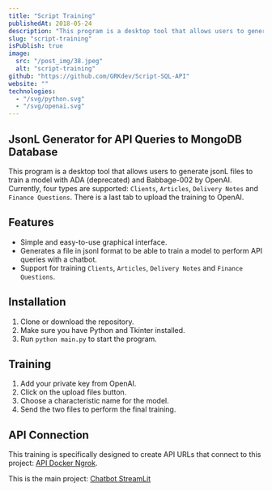 ```yaml
---
title: "Script Training"
publishedAt: 2018-05-24
description: "This program is a desktop tool that allows users to generate jsonL files to train a model with ADA (deprecated) and Babbage-002 by OpenAI. Currently, four types are supported: Clients, Articles, Delivery Notes and Finance Questions. There is a last tab to upload the training to OpenAI."
slug: "script-training"
isPublish: true
image: 
  src: "/post_img/38.jpeg"
  alt: "script-training"
github: "https://github.com/GRKdev/Script-SQL-API"
website: ""
technologies:
  - "/svg/python.svg"
  - "/svg/openai.svg"
---
```


## JsonL Generator for API Queries to MongoDB Database

This program is a desktop tool that allows users to generate jsonL files to train a model with ADA (deprecated) and Babbage-002 by OpenAI. Currently, four types are supported: `Clients`, `Articles`, `Delivery Notes` and `Finance Questions`.
There is a last tab to upload the training to OpenAI.

## Features

- Simple and easy-to-use graphical interface.
- Generates a file in jsonl format to be able to train a model to perform API queries with a chatbot.
- Support for training `Clients`, `Articles`, `Delivery Notes` and `Finance Questions`.

## Installation

1. Clone or download the repository.
2. Make sure you have Python and Tkinter installed.
3. Run `python main.py` to start the program.

## Training

1. Add your private key from OpenAI.
2. Click on the upload files button.
3. Choose a characteristic name for the model.
4. Send the two files to perform the final training.

## API Connection

This training is specifically designed to create API URLs that connect to this project: [API Docker Ngrok](https://github.com/GRKdev/api-docker-ngrok).

This is the main project: [Chatbot StreamLit](https://github.com/GRKdev/StreamLit-Api)
